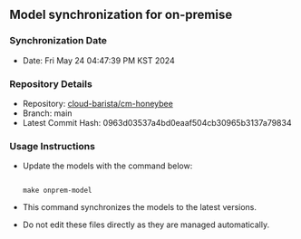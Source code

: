 ## Model synchronization for on-premise

### Synchronization Date

- Date: Fri May 24 04:47:39 PM KST 2024

### Repository Details

- Repository: [cloud-barista/cm-honeybee](https://github.com/cloud-barista/cm-honeybee.git)
- Branch: main
- Latest Commit Hash: 0963d03537a4bd0eaaf504cb30965b3137a79834

### Usage Instructions

- Update the models with the command below:

  ```

  make onprem-model
  ```

- This command synchronizes the models to the latest versions.
- Do not edit these files directly as they are managed automatically.
